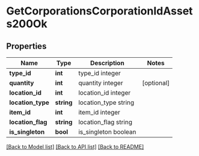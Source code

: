 # GetCorporationsCorporationIdAssets200Ok

## Properties
Name | Type | Description | Notes
------------ | ------------- | ------------- | -------------
**type_id** | **int** | type_id integer | 
**quantity** | **int** | quantity integer | [optional] 
**location_id** | **int** | location_id integer | 
**location_type** | **string** | location_type string | 
**item_id** | **int** | item_id integer | 
**location_flag** | **string** | location_flag string | 
**is_singleton** | **bool** | is_singleton boolean | 

[[Back to Model list]](../README.md#documentation-for-models) [[Back to API list]](../README.md#documentation-for-api-endpoints) [[Back to README]](../README.md)


